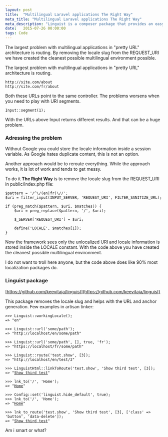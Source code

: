 ```yaml
---
layout: post
title:  "Multilingual Laravel applications The Right Way"
meta_title: "Multilingual Laravel applications The Right Way"
meta_description: "Linguist is a composer package that provides an easy localization support for the Laravel framework."
date:   2015-07-26 00:00:00
tags: Code
---
```


The largest problem with multilingual applications in "pretty URL" architecture is routing. By removing the locale slug from the REQUEST_URI we have created the cleanest possible multilingual environment possible.

<!-- more -->

The largest problem with multilingual applications in "pretty URL" architecture is routing.  

<pre><code>http://site.com/about
http://site.com/fr/about
</code></pre>

Both these URLs point to the same controller. The problems worsens when you need to play with URI segments.

<pre><code>Input::segment(1);
</code></pre>

With the URLs above Input returns different results. And that can be a huge problem.

### Adressing the problem

Without Google you could store the locale information inside a session variable. As Google hates duplicate content, this is not an option.

Another approach would be to reroute everything. While the approach works, it is lot of work and tends to get messy. 

To do it **The Right Way** is to remove the locale slug from the REQUEST_URI in public/index.php file:

<pre><code>$pattern = '/^\/(en|fr)\//';
$uri = filter_input(INPUT_SERVER, 'REQUEST_URI', FILTER_SANITIZE_URL);

if (preg_match($pattern, $uri, $matches)) {
    $uri = preg_replace($pattern, '/', $uri);

    $_SERVER['REQUEST_URI'] = $uri;

    define('LOCALE', $matches[1]);
}
</code></pre>

Now the framework sees only the unlocalized URI and locale information is stored inside the LOCALE constant. With the code above you have created the cleanest possible multilingual environment.

I do not want to troll here anyone, but the code above does like 90% most localization packages do.

### Linguist package

[https://github.com/keevitaja/linguist](https://github.com/keevitaja/linguist)

This package removes the locale slug and helps with the URL and anchor generation. Few examples in artisan tinker:

<pre><code>>>> Linguist::workingLocale();
=> "en"

>>> Linguist::url('some/path');
=> "http://localhost/en/some/path"

>>> Linguist::url('some/path', [], true, 'fr');
=> "https://localhost/fr/some/path"

>>> Linguist::route('test.show', [3]);
=> "http://localhost/en/test/3"

>>> LinguistHtml::linkToRoute('test.show', 'Show third test', [3]);
=> "<a href="http://localhost/en/test/3">Show third test</a>"

>>> lnk_to('/', 'Home');
=> "<a href="http://localhost/en">Home</a>"

>>> Config::set('linguist.hide_default', true);
>>> lnk_to('/', 'Home');
=> "<a href="http://localhost">Home</a>"

>>> lnk_to_route('test.show', 'Show third test', [3], ['class' => 'button', 'data-delete']);
=> "<a class="button" data-delete href="http://localhost/en/test/3">Show third test</a>"
</code></pre>

Am i smart or what?












